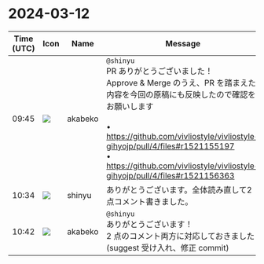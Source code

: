 # 2024-03-12

|Time (UTC)|Icon|Name|Message|
|---|---|---|---|
|09:45|![](https://avatars.slack-edge.com/2019-05-15/624511073651_25909952cd7a069ceed2_72.png)|akabeko|`@shinyu`<br>PR ありがとうございました！<br>Approve & Merge のうえ、PR を踏まえた内容を今回の原稿にも反映したので確認をお願いします<br><br>• <https://github.com/vivliostyle/vivliostyle-gihyojp/pull/4/files#r1521155197><br>• <https://github.com/vivliostyle/vivliostyle-gihyojp/pull/4/files#r1521156363>|
|10:34|![](https://avatars.slack-edge.com/2018-04-27/354445776386_e258f5ed5ba887b08668_72.jpg)|shinyu|ありがとうございます。全体読み直して2点コメント書きました。|
|10:42|![](https://avatars.slack-edge.com/2019-05-15/624511073651_25909952cd7a069ceed2_72.png)|akabeko|`@shinyu`<br>ありがとうございます！<br>2 点のコメント両方に対応しておきました<br>(suggest 受け入れ、修正 commit)|
